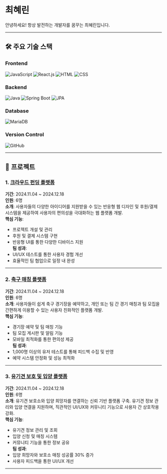 # 최혜린  
안녕하세요! 항상 발전하는 개발자를 꿈꾸는 최혜린입니다.

---
## 🛠️ 주요 기술 스택  

### Frontend  
![JavaScript](https://img.shields.io/badge/JavaScript-ES6+-F7DF1E?style=flat-square&logo=javascript&logoColor=white)
![React.js](https://img.shields.io/badge/React.js-61DAFB?style=flat-square&logo=react&logoColor=white)
![HTML](https://img.shields.io/badge/HTML5-E34F26?style=flat-square&logo=html5&logoColor=white)
![CSS](https://img.shields.io/badge/CSS3-1572B6?style=flat-square&logo=css3&logoColor=white)

### Backend  
![Java](https://img.shields.io/badge/Java-007396?style=flat-square&logo=openjdk&logoColor=white)
![Spring Boot](https://img.shields.io/badge/Spring%20Boot-6DB33F?style=flat-square&logo=spring-boot&logoColor=white)
![JPA](https://img.shields.io/badge/JPA-007396?style=flat-square&logo=hibernate&logoColor=white)

### Database  
![MariaDB](https://img.shields.io/badge/MariaDB-003545?style=flat-square&logo=mariadb&logoColor=white)

### Version Control  
![GitHub](https://img.shields.io/badge/GitHub-181717?style=flat-square&logo=github&logoColor=white)

---

## 📌 프로젝트  

### 1. [크라우드 펀딩 플랫폼](https://github.com/coding-ji/komofunding)  
**기간**: 2024.11.04 ~ 2024.12.18  
**인원**: 6명  
**소개**: 사용자들의 다양한 아이디어를 지원받을 수 있는 반응형 웹 디자인 및 후원/결제 시스템을 제공하여 사용자의 편의성을 극대화하는 웹 플랫폼 개발.  
**핵심 기능**:  
- 프로젝트 개설 및 관리  
- 후원 및 결제 시스템 구현  
- 반응형 UI를 통한 다양한 디바이스 지원  
**팀 성과**:  
- UI/UX 테스트를 통한 사용자 경험 개선  
- 효율적인 팀 협업으로 일정 내 완성  

---

### 2. [축구 매칭 플랫폼](https://github.com/hyerin1111/pitchplay)  
**기간**: 2024.11.04 ~ 2024.12.18  
**인원**: 6명  
**소개**: 사용자들이 쉽게 축구 경기장을 예약하고, 개인 또는 팀 간 경기 매칭과 팀 모집을 간편하게 이용할 수 있는 사용자 친화적인 플랫폼 개발.  
**핵심 기능**:  
- 경기장 예약 및 팀 매칭 기능  
- 팀 모집 게시판 및 알림 기능  
- 모바일 최적화를 통한 편의성 제공  
**팀 성과**:  
- 1,000명 이상의 유저 테스트를 통해 피드백 수집 및 반영  
- 예약 시스템 안정화 및 성능 최적화  

---

### 3. [유기견 보호 및 입양 플랫폼](https://github.com/yeonhui94/kkomoadopt)  
**기간**: 2024.11.04 ~ 2024.12.18  
**인원**: 6명  
**소개**: 유기견 보호소와 입양 희망자를 연결하는 신뢰 기반 플랫폼 구축. 유기견 정보 관리와 입양 연결을 지원하며, 직관적인 UI/UX와 커뮤니티 기능으로 사용자 간 상호작용 강화.  
**핵심 기능**:  
- 유기견 정보 관리 및 조회  
- 입양 신청 및 매칭 시스템  
- 커뮤니티 기능을 통한 정보 공유  
**팀 성과**:  
- 입양 희망자와 보호소 매칭 성공률 30% 증가  
- 사용자 피드백을 통한 UI/UX 개선  

---
